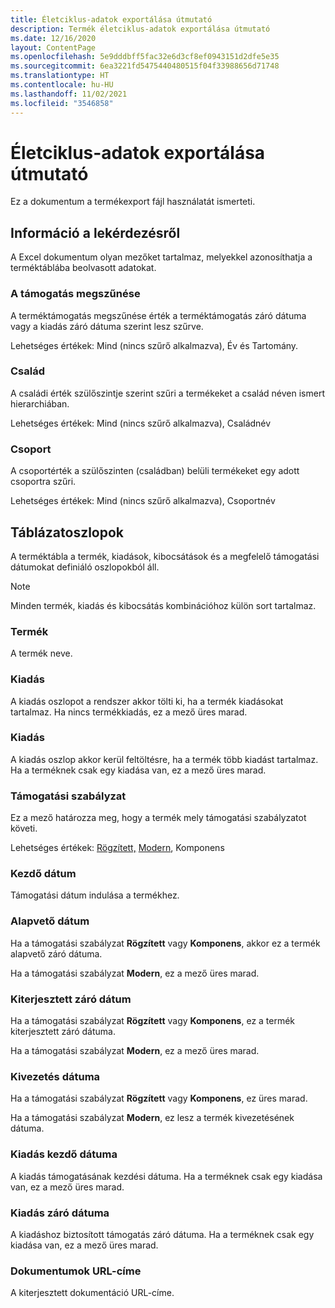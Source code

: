 ```yaml
---
title: Életciklus-adatok exportálása útmutató
description: Termék életciklus-adatok exportálása útmutató
ms.date: 12/16/2020
layout: ContentPage
ms.openlocfilehash: 5e9dddbff5fac32e6d3cf8ef0943151d2dfe5e35
ms.sourcegitcommit: 6ea3221fd5475440480515f04f33988656d71748
ms.translationtype: HT
ms.contentlocale: hu-HU
ms.lasthandoff: 11/02/2021
ms.locfileid: "3546858"
---
```

# <a name="lifecycle-data-export-guidance"></a>Életciklus-adatok exportálása útmutató
Ez a dokumentum a termékexport fájl használatát ismerteti.

## <a name="query-information"></a>Információ a lekérdezésről
A Excel dokumentum olyan mezőket tartalmaz, melyekkel azonosíthatja a terméktáblába beolvasott adatokat.

### <a name="end-of-support"></a>A támogatás megszűnése
A terméktámogatás megszűnése érték a terméktámogatás záró dátuma vagy a kiadás záró dátuma szerint lesz szűrve.

Lehetséges értékek: Mind (nincs szűrő alkalmazva), Év és Tartomány.

### <a name="family"></a>Család
A családi érték szülőszintje szerint szűri a termékeket a család néven ismert hierarchiában.

Lehetséges értékek: Mind (nincs szűrő alkalmazva), Családnév

### <a name="group"></a>Csoport
A csoportérték a szülőszinten (családban) belüli termékeket egy adott csoportra szűri.

Lehetséges értékek: Mind (nincs szűrő alkalmazva), Csoportnév

## <a name="table-columns"></a>Táblázatoszlopok
A terméktábla a termék, kiadások, kibocsátások és a megfelelő támogatási dátumokat definiáló oszlopokból áll.

> [!NOTE]
> Minden termék, kiadás és kibocsátás kombinációhoz külön sort tartalmaz.

### <a name="product"></a>Termék
A termék neve.

### <a name="edition"></a>Kiadás
A kiadás oszlopot a rendszer akkor tölti ki, ha a termék kiadásokat tartalmaz. Ha nincs termékkiadás, ez a mező üres marad.

### <a name="release"></a>Kiadás
A kiadás oszlop akkor kerül feltöltésre, ha a termék több kiadást tartalmaz.
Ha a terméknek csak egy kiadása van, ez a mező üres marad.

### <a name="support-policy"></a>Támogatási szabályzat
Ez a mező határozza meg, hogy a termék mely támogatási szabályzatot követi.

Lehetséges értékek: [Rögzített,](/lifecycle/policies/fixed) [Modern](/lifecycle/policies/modern), Komponens

### <a name="start-date"></a>Kezdő dátum
Támogatási dátum indulása a termékhez.

### <a name="mainstream-date"></a>Alapvető dátum
Ha a támogatási szabályzat **Rögzített** vagy **Komponens**, akkor ez a termék alapvető záró dátuma.
  
Ha a támogatási szabályzat **Modern**, ez a mező üres marad.

### <a name="extended-end-date"></a>Kiterjesztett záró dátum
Ha a támogatási szabályzat **Rögzített** vagy **Komponens**, ez a termék kiterjesztett záró dátuma.

Ha a támogatási szabályzat **Modern**, ez a mező üres marad.

### <a name="retirement-date"></a>Kivezetés dátuma
Ha a támogatási szabályzat **Rögzített** vagy **Komponens**, ez üres marad.

Ha a támogatási szabályzat **Modern**, ez lesz a termék kivezetésének dátuma.

### <a name="release-start-date"></a>Kiadás kezdő dátuma
A kiadás támogatásának kezdési dátuma. Ha a terméknek csak egy kiadása van, ez a mező üres marad.
 
### <a name="release-end-date"></a>Kiadás záró dátuma
A kiadáshoz biztosított támogatás záró dátuma.
Ha a terméknek csak egy kiadása van, ez a mező üres marad.

### <a name="docs-url"></a>Dokumentumok URL-címe
A kiterjesztett dokumentáció URL-címe.
